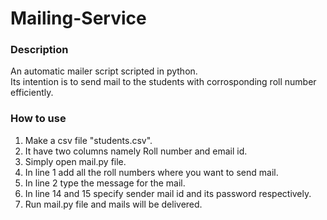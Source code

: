 # Mailing-Service

### Description
An automatic mailer script scripted in python.
<br>
Its intention is to send mail to the students with corrosponding roll number efficiently.

### How to use
1. Make a csv file "students.csv".
2. It have two columns namely Roll number and email id.
3. Simply open mail.py file.
4. In line 1 add all the roll numbers where you want to send mail.
5. In line 2 type the message for the mail.
6. In line 14 and 15 specify sender mail id and its password respectively.
7. Run mail.py file and mails will be delivered.
